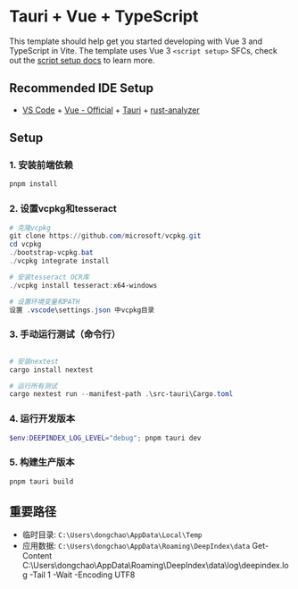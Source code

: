 # Tauri + Vue + TypeScript

This template should help get you started developing with Vue 3 and TypeScript in Vite. The template uses Vue 3 `<script setup>` SFCs, check out the [script setup docs](https://v3.vuejs.org/api/sfc-script-setup.html#sfc-script-setup) to learn more.

## Recommended IDE Setup

- [VS Code](https://code.visualstudio.com/) + [Vue - Official](https://marketplace.visualstudio.com/items?itemName=Vue.volar) + [Tauri](https://marketplace.visualstudio.com/items?itemName=tauri-apps.tauri-vscode) + [rust-analyzer](https://marketplace.visualstudio.com/items?itemName=rust-lang.rust-analyzer)

## Setup

### 1. 安装前端依赖
```powershell
pnpm install
```

### 2. 设置vcpkg和tesseract
```powershell
# 克隆vcpkg
git clone https://github.com/microsoft/vcpkg.git
cd vcpkg
./bootstrap-vcpkg.bat
./vcpkg integrate install

# 安装tesseract OCR库
./vcpkg install tesseract:x64-windows

# 设置环境变量和PATH
设置 .vscode\settings.json 中vcpkg目录
```

### 3. 手动运行测试（命令行）
```powershell

# 安装nextest
cargo install nextest

# 运行所有测试
cargo nextest run --manifest-path .\src-tauri\Cargo.toml
```

### 4. 运行开发版本
```powershell
$env:DEEPINDEX_LOG_LEVEL="debug"; pnpm tauri dev
```

### 5. 构建生产版本
```powershell
pnpm tauri build
```

## 重要路径

- 临时目录: `C:\Users\dongchao\AppData\Local\Temp`
- 应用数据: `C:\Users\dongchao\AppData\Roaming\DeepIndex\data`
Get-Content C:\Users\dongchao\AppData\Roaming\DeepIndex\data\log\deepindex.log -Tail 1 -Wait -Encoding UTF8